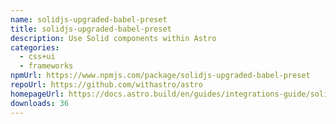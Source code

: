 ```yaml
---
name: solidjs-upgraded-babel-preset
title: solidjs-upgraded-babel-preset
description: Use Solid components within Astro
categories:
  - css+ui
  - frameworks
npmUrl: https://www.npmjs.com/package/solidjs-upgraded-babel-preset
repoUrl: https://github.com/withastro/astro
homepageUrl: https://docs.astro.build/en/guides/integrations-guide/solid-js/
downloads: 36
---
```

